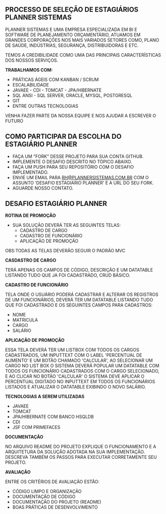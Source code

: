 PROCESSO DE SELEÇÃO DE ESTAGIÁRIOS PLANNER SISTEMAS 
---

PLANNER SISTEMAS E UMA EMPRESA ESPECIALIZADA EM BI E SOFTWARE DE PLANEJAMENTO ORÇAMENTÁRIO, ATUAMOS EM GRANDES CORPORAÇÕES NOS MAIS VARIADOS SETORES COMO, PLANO DE SAÚDE, INDÚSTRIAS, SEGURANÇA, DISTRIBUIDORAS E ETC.

TEMOS A CREDIBILIDADE COMO UMA DAS PRINCIPAIS CARACTERÍSTICAS DOS NOSSOS SERVIÇOS. 

**TRABALHAMOS COM:**
*  PRÁTICAS ÁGEIS COM KANBAN / SCRUM
*  ESCALABILIDADE
*  JAVAEE - CDI - TOMCAT - JPA/HIBERNATE
*  SQL ANSI - SQL SERVER, ORACLE, MYSQL, POSTGRESQL
*  GIT
*  ENTRE OUTRAS TECNOLOGIAS

VENHA FAZER PARTE DA NOSSA EQUIPE E NOS AJUDAR A ESCREVER O FUTURO


COMO PARTICIPAR DA ESCOLHA DO ESTAGIÁRIO PLANNER
---

* FAÇA UM "FORK" DESSE PROJETO PARA SUA CONTA GITHUB.
* IMPLEMENTE O DESAFIO DESCRITO NO TÓPICO ABAIXO.
* FAÇA UM PUSH PARA SEU REPOSITÓRIO COM O DESAFIO IMPLEMENTADO.
* ENVIE UM EMAIL PARA RH@PLANNERSISTEMAS.COM.BR COM O ASSUNTO 'DESAFIO ESTAGIARIO PLANNER' E A URL DO SEU FORK.
* AGUARDE NOSSO CONTATO.


DESAFIO ESTAGIÁRIO PLANNER
---

**ROTINA DE PROMOÇÃO**

* SUA SOLUÇÃO DEVERÁ TER AS SEGUINTES TELAS:
  * CADASTRO DE CARGO
  * CADASTRO DE FUNCIONÁRIO
  * APLICAÇÃO DE PROMOÇÃO
  
OBS:TODAS AS TELAS DEVERÃO SEGUIR O PADRÃO MVC

**CASDASTRO DE CARGO**

TERÁ APENAS OS CAMPOS DE CÓDIGO, DESCRIÇÃO E UM DATATABLE LISTANDO TUDO QUE JA FOI CADASTRADO, CRUD BÁSICO.

**CADASTRO DE FUNCIONÁRIO**

TELA ONDE O USUÁRIO PODERÁ CADASTRAR E ALTERAR OS REGISTROS DE UM FUNCIONÁRIOS, DEVERÁ TER UM DATATABLE LISTANDO TUDO QUE FOI CADASTRADO E OS SEGUINTES CAMPOS PARA CADASTROS:
*  NOME
*  MATRICULA
*  CARGO
*  SALÁRIO

**APLICAÇÃO DE PROMOÇÃO**

ESSA TELA DEVERÁ TER UM LISTBOX COM TODOS OS CARGOS CADASTRADOS, UM INPUTTEXT COM O LABEL 'PERCENTUAL DE AUMENTO' E UM BOTÃO CHAMADO 'CALCULAR', AO SELECIONAR UM CARGO NO LIST BOX O SISTEMA DEVERÁ POPULAR UM DATATABLE COM TODOS OS FUNCIONÁRIO CADASTRADOS COM O CARGO SELECIONADO, E AO CLICAR NO BOTÃO 'CALCULAR' O SISTEMA DEVE APLICAR O PERCENTUAL DIGITADO NO INPUTTEXT EM TODOS OS FUNCIONÁRIOS LISTADOS E ATUALIZAR O DATATABLE EXIBINDO O NOVO SALÁRIO.

**TECNOLOGIAS A SEREM UTILIZADAS**

* JAVAEE
* TOMCAT
* JPA/HIBERNATE COM BANCO HSQLDB
* CDI
* JSF COM PRIMEFACES

**DOCUMENTAÇÃO**

NO ARQUIVO README DO PROJETO EXPLIQUE O FUNCIONAMENTO E A ARQUITETURA DA SOLUÇÃO ADOTADA NA SUA IMPLEMENTAÇÃO. DESCREVA TAMBÉM OS PASSOS PARA EXECUTAR CORRETAMENTE SEU PROJETO.

**AVALIAÇÃO**

ENTRE OS CRITÉRIOS DE AVALIAÇÃO ESTÃO:

* CÓDIGO LIMPO E ORGANIZAÇÃO
* DOCUMENTAÇÃO DE CÓDIGO
* DOCUMENTAÇÃO DO PROJETO (README)
* BOAS PRÁTICAS DE DESENVOLVIMENTO

